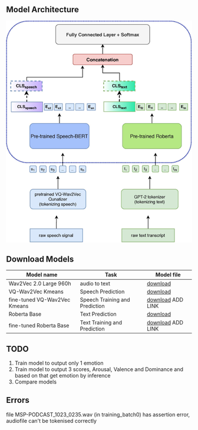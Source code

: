 ## Model Architecture

![Model Architecture](architecture.png)

## Download Models

|Model name|Task  | Model file|
|---|---|---|
|Wav2Vec 2.0 Large 960h|audio to text| [download](https://dl.fbaipublicfiles.com/fairseq/wav2vec/wav2vec_big_960h.pt)
|VQ-Wav2Vec Kmeans|Speech Prediction |[download](https://dl.fbaipublicfiles.com/fairseq/wav2vec/vq-wav2vec_kmeans.pt)
|fine-tuned VQ-Wav2Vec Kmeans| Speech Training and Prediction | [download]() ADD LINK
|Roberta Base| Text Prediction| [download](https://dl.fbaipublicfiles.com/fairseq/models/roberta.base.tar.gz)
| fine-tuned Roberta Base| Text Training and Prediction|[download]() ADD LINK

## TODO

1. Train model to output only 1 emotion
2. Train model to output 3 scores, Arousal, Valence and Dominance and based on that get emotion by inference
3. Compare models

## Errors

file MSP-PODCAST_1023_0235.wav (in training_batch0) has assertion error, audiofile can't be tokenised correctly